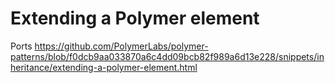 # Extending a Polymer element

Ports https://github.com/PolymerLabs/polymer-patterns/blob/f0dcb9aa033870a6c4dd09bcb82f989a6d13e228/snippets/inheritance/extending-a-polymer-element.html